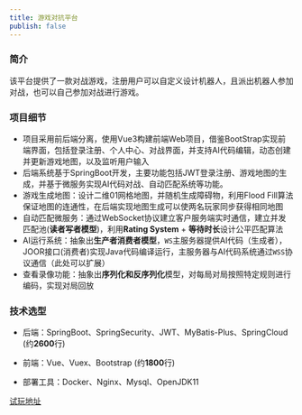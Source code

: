 ```yaml
---
title: 游戏对抗平台
publish: false
---
```


### **简介**

该平台提供了一款对战游戏，注册用户可以自定义设计机器人，且派出机器人参加对战，也可以自己参加对战进行游戏。

### **项目细节**

* 项目采用前后端分离，使用Vue3构建前端Web项目，借鉴BootStrap实现前端界面，包括登录注册、个人中心、对战界面，并支持AI代码编辑，动态创建并更新游戏地图，以及监听用户输入
* 后端系统基于SpringBoot开发，主要功能包括JWT登录注册、游戏地图的生成，并基于微服务实现AI代码对战、自动匹配系统等功能。
* 游戏生成地图：设计二维01网格地图，并随机生成障碍物，利用Flood Fill算法保证地图的连通性，在后端实现地图生成可以使两名玩家同步获得相同地图
* 自动匹配微服务：通过WebSocket协议建立客户服务端实时通信，建立并发匹配池(**读者写者模型**)，利用**Rating System** + **等待时长**设计公平匹配算法
* AI运行系统：抽象出**生产者消费者模型**，`WS`主服务器提供AI代码（生成者），JOOR接口(消费者)实现Java代码编译运行，主服务器与AI代码系统通过`WSS`协议通信（此处可以扩展）
* 查看录像功能：抽象出**序列化和反序列化**模型，对每局对局按照特定规则进行编码，实现对局回放

### **技术选型**

* 后端：SpringBoot、SpringSecurity、JWT、MyBatis-Plus、SpringCloud (约**2600**行)

* 前端：Vue、Vuex、Bootstrap (约**1800**行)

* 部署工具：Docker、Nginx、Mysql、OpenJDK11

[试玩地址](https://app1728.acapp.acwing.com.cn)

